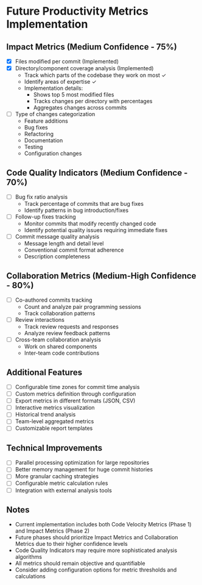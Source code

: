 # Future Productivity Metrics Implementation

## Impact Metrics (Medium Confidence - 75%)
- [x] Files modified per commit (Implemented)
- [x] Directory/component coverage analysis (Implemented)
  - Track which parts of the codebase they work on most ✓
  - Identify areas of expertise ✓
  - Implementation details:
    - Shows top 5 most modified files
    - Tracks changes per directory with percentages
    - Aggregates changes across commits
- [ ] Type of changes categorization
  - Feature additions
  - Bug fixes
  - Refactoring
  - Documentation
  - Testing
  - Configuration changes

## Code Quality Indicators (Medium Confidence - 70%)
- [ ] Bug fix ratio analysis
  - Track percentage of commits that are bug fixes
  - Identify patterns in bug introduction/fixes
- [ ] Follow-up fixes tracking
  - Monitor commits that modify recently changed code
  - Identify potential quality issues requiring immediate fixes
- [ ] Commit message quality analysis
  - Message length and detail level
  - Conventional commit format adherence
  - Description completeness

## Collaboration Metrics (Medium-High Confidence - 80%)
- [ ] Co-authored commits tracking
  - Count and analyze pair programming sessions
  - Track collaboration patterns
- [ ] Review interactions
  - Track review requests and responses
  - Analyze review feedback patterns
- [ ] Cross-team collaboration analysis
  - Work on shared components
  - Inter-team code contributions

## Additional Features
- [ ] Configurable time zones for commit time analysis
- [ ] Custom metrics definition through configuration
- [ ] Export metrics in different formats (JSON, CSV)
- [ ] Interactive metrics visualization
- [ ] Historical trend analysis
- [ ] Team-level aggregated metrics
- [ ] Customizable report templates

## Technical Improvements
- [ ] Parallel processing optimization for large repositories
- [ ] Better memory management for huge commit histories
- [ ] More granular caching strategies
- [ ] Configurable metric calculation rules
- [ ] Integration with external analysis tools

## Notes
- Current implementation includes both Code Velocity Metrics (Phase 1) and Impact Metrics (Phase 2)
- Future phases should prioritize Impact Metrics and Collaboration Metrics due to their higher confidence levels
- Code Quality Indicators may require more sophisticated analysis algorithms
- All metrics should remain objective and quantifiable
- Consider adding configuration options for metric thresholds and calculations
